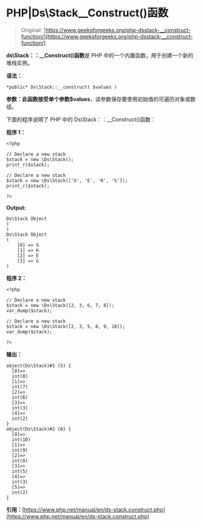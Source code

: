 # PHP|Ds\Stack__Construct()函数

> Original: [https://www.geeksforgeeks.org/php-dsstack-__construct-function/](https://www.geeksforgeeks.org/php-dsstack-__construct-function/)

**ds\Stack：：__Construct()函数**是 PHP 中的一个内置函数，用于创建一个新的堆栈实例。

**语法：**

```
*public* Ds\Stack::__construct( $values )
```

**参数：**此函数接受单个参数**$values**，该参数保存要使用初始值的可遍历对象或数组。

下面的程序说明了 PHP 中的 Ds\Stack：：__Construct()函数：

**程序 1：**

```
<?php 

// Declare a new stack 
$stack = new \Ds\Stack(); 
print_r($stack); 

// Declare a new stack 
$stack = new \Ds\Stack(['G', 'E', 'K', 'S']); 
print_r($stack); 

?> 
```

**Output:**

```
Ds\Stack Object
(
)
Ds\Stack Object
(
    [0] => S
    [1] => K
    [2] => E
    [3] => G
)

```

**程序 2：**

```
<?php 

// Declare a new stack 
$stack = new \Ds\Stack([2, 3, 6, 7, 8]); 
var_dump($stack); 

// Declare a new stack 
$stack = new \Ds\Stack([2, 3, 5, 8, 9, 10]); 
var_dump($stack); 

?> 
```

**输出：**

```
object(Ds\Stack)#1 (5) {
  [0]=>
  int(8)
  [1]=>
  int(7)
  [2]=>
  int(6)
  [3]=>
  int(3)
  [4]=>
  int(2)
}
object(Ds\Stack)#2 (6) {
  [0]=>
  int(10)
  [1]=>
  int(9)
  [2]=>
  int(8)
  [3]=>
  int(5)
  [4]=>
  int(3)
  [5]=>
  int(2)
}

```

**引用：**[https://www.php.net/manual/en/ds-stack.construct.php](https://www.php.net/manual/en/ds-stack.construct.php)